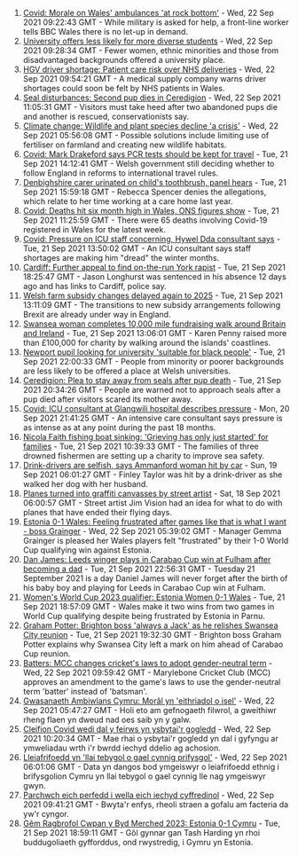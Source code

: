 1. [Covid: Morale on Wales' ambulances 'at rock bottom'](https://www.bbc.co.uk/news/uk-wales-politics-58640374?at_medium=RSS&at_campaign=KARANGA) - Wed, 22 Sep 2021 09:22:43 GMT - While military is asked for help, a front-line worker tells BBC Wales there is no let-up in demand.
2. [University offers less likely for more diverse students](https://www.bbc.co.uk/news/uk-wales-58640992?at_medium=RSS&at_campaign=KARANGA) - Wed, 22 Sep 2021 09:28:34 GMT - Fewer women, ethnic minorities and those from disadvantaged backgrounds offered a university place.
3. [HGV driver shortage: Patient care risk over NHS deliveries](https://www.bbc.co.uk/news/uk-wales-58642627?at_medium=RSS&at_campaign=KARANGA) - Wed, 22 Sep 2021 09:54:21 GMT - A medical supply company warns driver shortages could soon be felt by NHS patients in Wales.
4. [Seal disturbances: Second pup dies in Ceredigion](https://www.bbc.co.uk/news/uk-wales-58638380?at_medium=RSS&at_campaign=KARANGA) - Wed, 22 Sep 2021 11:05:31 GMT - Visitors must take heed after two abandoned pups die and another is rescued, conservationists say.
5. [Climate change: Wildlife and plant species decline 'a crisis'](https://www.bbc.co.uk/news/uk-wales-58641886?at_medium=RSS&at_campaign=KARANGA) - Wed, 22 Sep 2021 05:56:08 GMT - Possible solutions include limiting use of fertiliser on farmland and creating new wildlife habitats.
6. [Covid: Mark Drakeford says PCR tests should be kept for travel](https://www.bbc.co.uk/news/uk-wales-politics-58640369?at_medium=RSS&at_campaign=KARANGA) - Tue, 21 Sep 2021 14:12:41 GMT - Welsh government still deciding whether to follow England in reforms to international travel rules.
7. [Denbighshire carer urinated on child's toothbrush, panel hears](https://www.bbc.co.uk/news/uk-wales-58641781?at_medium=RSS&at_campaign=KARANGA) - Tue, 21 Sep 2021 15:59:18 GMT - Rebecca Spencer denies the allegations, which relate to her time working at a care home last year.
8. [Covid: Deaths hit six month high in Wales, ONS figures show](https://www.bbc.co.uk/news/uk-wales-58638603?at_medium=RSS&at_campaign=KARANGA) - Tue, 21 Sep 2021 11:25:59 GMT - There were 65 deaths involving Covid-19 registered in Wales for the latest week.
9. [Covid: Pressure on ICU staff concerning, Hywel Dda consultant says](https://www.bbc.co.uk/news/uk-wales-58627764?at_medium=RSS&at_campaign=KARANGA) - Tue, 21 Sep 2021 13:50:02 GMT - An ICU consultant says staff shortages are making him "dread" the winter months.
10. [Cardiff: Further appeal to find on-the-run York rapist](https://www.bbc.co.uk/news/uk-wales-58645195?at_medium=RSS&at_campaign=KARANGA) - Tue, 21 Sep 2021 18:25:47 GMT - Jason Longhurst was sentenced in his absence 12 days ago and has links to Cardiff, police say.
11. [Welsh farm subsidy changes delayed again to 2025](https://www.bbc.co.uk/news/uk-wales-58638544?at_medium=RSS&at_campaign=KARANGA) - Tue, 21 Sep 2021 13:11:09 GMT - The transitions to new subsidy arrangements following Brexit are already under way in England.
12. [Swansea woman completes 10,000 mile fundraising walk around Britain and Ireland](https://www.bbc.co.uk/news/uk-wales-58635225?at_medium=RSS&at_campaign=KARANGA) - Tue, 21 Sep 2021 13:06:01 GMT - Karen Penny raised more than £100,000 for charity by walking around the islands' coastlines.
13. [Newport pupil looking for university 'suitable for black people'](https://www.bbc.co.uk/news/uk-wales-58642946?at_medium=RSS&at_campaign=KARANGA) - Tue, 21 Sep 2021 22:00:33 GMT - People from minority or poorer backgrounds are less likely to be offered a place at Welsh universities.
14. [Ceredigion: Plea to stay away from seals after pup death](https://www.bbc.co.uk/news/uk-wales-58641790?at_medium=RSS&at_campaign=KARANGA) - Tue, 21 Sep 2021 20:34:26 GMT - People are warned not to approach seals after a pup died after visitors scared its mother away.
15. [Covid: ICU consultant at Glangwili hospital describes pressure](https://www.bbc.co.uk/news/uk-wales-58629578?at_medium=RSS&at_campaign=KARANGA) - Mon, 20 Sep 2021 21:41:25 GMT - An intensive care consultant says pressure is as intense as at any point during the past 18 months.
16. [Nicola Faith fishing boat sinking: 'Grieving has only just started' for families](https://www.bbc.co.uk/news/uk-wales-58638541?at_medium=RSS&at_campaign=KARANGA) - Tue, 21 Sep 2021 10:39:33 GMT - The families of three drowned fishermen are setting up a charity to improve sea safety.
17. [Drink-drivers are selfish, says Ammanford woman hit by car](https://www.bbc.co.uk/news/uk-wales-58603537?at_medium=RSS&at_campaign=KARANGA) - Sun, 19 Sep 2021 06:01:27 GMT - Finley Taylor was hit by a drink-driver as she walked her dog with her husband.
18. [Planes turned into graffiti canvasses by street artist](https://www.bbc.co.uk/news/uk-wales-58573703?at_medium=RSS&at_campaign=KARANGA) - Sat, 18 Sep 2021 06:00:57 GMT - Street artist Jim Vision had an idea for what to do with planes that have ended their flying days.
19. [Estonia 0-1 Wales: Feeling frustrated after games like that is what I want - boss Grainger](https://www.bbc.co.uk/sport/av/football/58648106?at_medium=RSS&at_campaign=KARANGA) - Wed, 22 Sep 2021 05:39:02 GMT - Manager Gemma Grainger is pleased her Wales players felt "frustrated" by their 1-0 World Cup qualifying win against Estonia.
20. [Dan James: Leeds winger plays in Carabao Cup win at Fulham after becoming a dad](https://www.bbc.co.uk/sport/football/58643320?at_medium=RSS&at_campaign=KARANGA) - Tue, 21 Sep 2021 22:56:31 GMT - Tuesday 21 September 2021 is a day Daniel James will never forget after the birth of his baby boy and playing for Leeds in Carabao Cup win at Fulham.
21. [Women's World Cup 2023 qualifier: Estonia Women 0-1 Wales](https://www.bbc.co.uk/sport/football/58580552?at_medium=RSS&at_campaign=KARANGA) - Tue, 21 Sep 2021 18:57:09 GMT - Wales make it two wins from two games in World Cup qualifying despite being frustrated by Estonia in Parnu.
22. [Graham Potter: Brighton boss 'always a Jack' as he relishes Swansea City reunion](https://www.bbc.co.uk/sport/football/58635201?at_medium=RSS&at_campaign=KARANGA) - Tue, 21 Sep 2021 19:32:30 GMT - Brighton boss Graham Potter explains why Swansea City left a mark on him ahead of Carabao Cup reunion.
23. [Batters: MCC changes cricket's laws to adopt gender-neutral term](https://www.bbc.co.uk/sport/cricket/58651071?at_medium=RSS&at_campaign=KARANGA) - Wed, 22 Sep 2021 09:59:42 GMT - Marylebone Cricket Club (MCC) approves an amendment to the game's laws to use the gender-neutral term 'batter' instead of 'batsman'.
24. [Gwasanaeth Ambiwlans Cymru: Morâl yn 'eithriadol o isel'](https://www.bbc.co.uk/newyddion/58637326?at_medium=RSS&at_campaign=KARANGA) - Wed, 22 Sep 2021 05:47:27 GMT - Holi eto am gefnogaeth filwrol, a gweithiwr rheng flaen yn dweud nad oes saib yn y galw.
25. [Cleifion Covid wedi dal y feirws yn ysbytai'r gogledd](https://www.bbc.co.uk/newyddion/58648257?at_medium=RSS&at_campaign=KARANGA) - Wed, 22 Sep 2021 10:20:34 GMT - Mae rhai o ysbytai'r gogledd yn dal i gyfyngu ar ymweliadau wrth i'r bwrdd iechyd ddelio ag achosion.
26. [Lleiafrifoedd yn 'llai tebygol o gael cynnig prifysgol'](https://www.bbc.co.uk/newyddion/58639302?at_medium=RSS&at_campaign=KARANGA) - Wed, 22 Sep 2021 06:01:06 GMT - Data yn dangos bod ymgeiswyr o leiafrifoedd ethnig i brifysgolion Cymru yn llai tebygol o gael cynnig lle nag ymgeiswyr gwyn.
27. [Parchwch eich perfedd i wella eich iechyd cyffredinol](https://www.bbc.co.uk/newyddion/58630964?at_medium=RSS&at_campaign=KARANGA) - Wed, 22 Sep 2021 09:41:21 GMT - Bwyta'r enfys, rheoli straen a gofalu am facteria da yw'r cyngor.
28. [Gêm Ragbrofol Cwpan y Byd Merched 2023: Estonia 0-1 Cymru](https://www.bbc.co.uk/newyddion/58643559?at_medium=RSS&at_campaign=KARANGA) - Tue, 21 Sep 2021 18:59:11 GMT - Gôl gynnar gan Tash Harding yn rhoi buddugoliaeth gyfforddus, ond rwystredig, i Gymru yn Estonia.
